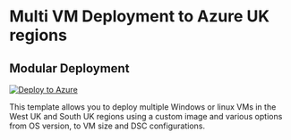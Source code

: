 # Multi VM Deployment to Azure UK regions

## Modular Deployment

[![Deploy to Azure](https://aka.ms/deploytoazurebutton)](https://portal.azure.com/#create/Microsoft.Template/uri/https%3A%2F%2Fraw.githubusercontent.com%2Fcnomadl%2Fbatesrepo2%2Fmain%2Fmain.json/createUIDefinitionUri/https%3A%2F%2Fraw.githubusercontent.com%2Fcnomadl%2Fbatesrepo%2Fmain%2FcreateUiDefinition.json)

This template allows you to deploy multiple Windows or linux VMs in the West UK and South UK regions using a custom image and various options from OS version, to VM size and DSC configurations.
